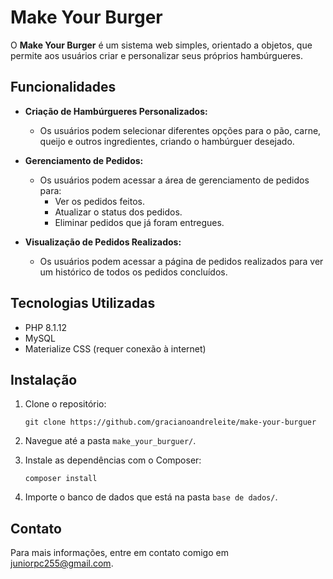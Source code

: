 # Make Your Burger

O **Make Your Burger** é um sistema web simples, orientado a objetos, que permite aos usuários criar e personalizar seus próprios hambúrgueres.

## Funcionalidades

- **Criação de Hambúrgueres Personalizados:**
  - Os usuários podem selecionar diferentes opções para o pão, carne, queijo e outros ingredientes, criando o hambúrguer desejado.

- **Gerenciamento de Pedidos:**
  - Os usuários podem acessar a área de gerenciamento de pedidos para:
    - Ver os pedidos feitos.
    - Atualizar o status dos pedidos.
    - Eliminar pedidos que já foram entregues.

- **Visualização de Pedidos Realizados:**
  - Os usuários podem acessar a página de pedidos realizados para ver um histórico de todos os pedidos concluídos.

## Tecnologias Utilizadas

- PHP 8.1.12
- MySQL
- Materialize CSS (requer conexão à internet)

## Instalação

1. Clone o repositório:
   ```
   git clone https://github.com/gracianoandreleite/make-your-burguer
   ```

2. Navegue até a pasta `make_your_burguer/`.

3. Instale as dependências com o Composer:
   ```
   composer install
   ```

4. Importe o banco de dados que está na pasta `base de dados/`.

## Contato

  Para mais informações, entre em contato comigo em juniorpc255@gmail.com.
